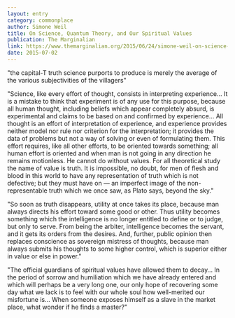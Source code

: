 ```yaml
---
layout: entry
category: commonplace
author: Simone Weil
title: On Science, Quantum Theory, and Our Spiritual Values
publication: The Marginalian
link: https://www.themarginalian.org/2015/06/24/simone-weil-on-science-necessity-and-the-love-of-god/
date: 2015-07-02
---
```


"the capital-T truth science purports to produce is merely the average of the various subjectivities of the villagers"
 
"Science, like every effort of thought, consists in interpreting experience… It is a mistake to think that experiment is of any use for this purpose, because all human thought, including beliefs which appear completely absurd, is experimental and claims to be based on and confirmed by experience… All thought is an effort of interpretation of experience, and experience provides neither model nor rule nor criterion for the interpretation; it provides the data of problems but not a way of solving or even of formulating them. This effort requires, like all other efforts, to be oriented towards something; all human effort is oriented and when man is not going in any direction he remains motionless. He cannot do without values. For all theoretical study the name of value is truth. It is impossible, no doubt, for men of flesh and blood in this world to have any representation of truth which is not defective; but they must have on — an imperfect image of the non-representable truth which we once saw, as Plato says, beyond the sky."

"So soon as truth disappears, utility at once takes its place, because man always directs his effort toward some good or other. Thus utility becomes something which the intelligence is no longer entitled to define or to judge, but only to serve. From being the arbiter, intelligence becomes the servant, and it gets its orders from the desires. And, further, public opinion then replaces conscience as sovereign mistress of thoughts, because man always submits his thoughts to some higher control, which is superior either in value or else in power."

"The official guardians of spiritual values have allowed them to decay… In the period of sorrow and humiliation which we have already entered and which will perhaps be a very long one, our only hope of recovering some day what we lack is to feel with our whole soul how well-merited our misfortune is… When someone exposes himself as a slave in the market place, what wonder if he finds a master?"